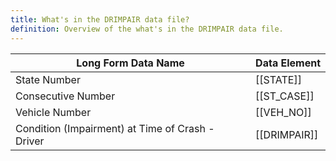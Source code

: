```yaml
---
title: What's in the DRIMPAIR data file?
definition: Overview of the what's in the DRIMPAIR data file.
---
```

| Long Form Data Name                              | Data Element |
| ------------------------------------------------ | ------------ |
| State Number                                     | [[STATE]]    |
| Consecutive Number                               | [[ST_CASE]]  |
| Vehicle Number                                   | [[VEH_NO]]   |
| Condition (Impairment) at Time of Crash - Driver | [[DRIMPAIR]] |


